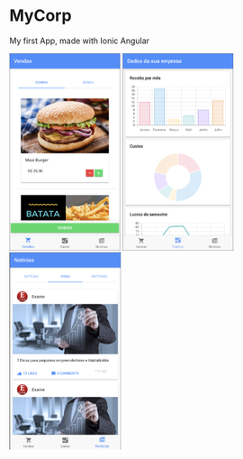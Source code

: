 # MyCorp
My first App, made with Ionic Angular

<img src="readme/screenshot1.png" height="350px"/>
<img src="readme/screenshot2.png" height="350px"/>
<img src="readme/screenshot3.png" height="350px"/>
